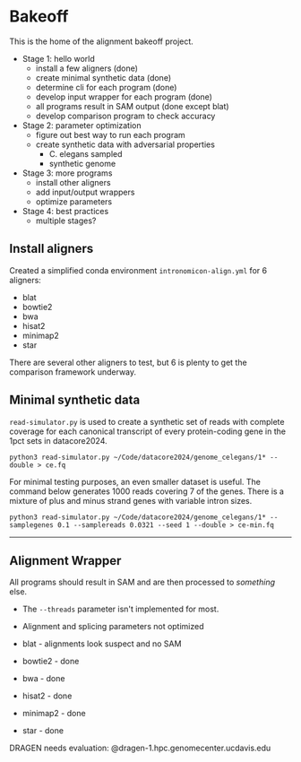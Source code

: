 Bakeoff
=======

This is the home of the alignment bakeoff project.

- Stage 1: hello world
	- install a few aligners (done)
	- create minimal synthetic data (done)
	- determine cli for each program (done)
	- develop input wrapper for each program (done)
	- all programs result in SAM output (done except blat)
	- develop comparison program to check accuracy
- Stage 2: parameter optimization
	- figure out best way to run each program
	- create synthetic data with adversarial properties
		- C. elegans sampled
		- synthetic genome
- Stage 3: more programs
	- install other aligners
	- add input/output wrappers
	- optimize parameters
- Stage 4: best practices
	- multiple stages?

## Install aligners ##

Created a simplified conda environment `intronomicon-align.yml` for 6 aligners:

- blat
- bowtie2
- bwa
- hisat2
- minimap2
- star

There are several other aligners to test, but 6 is plenty to get the comparison
framework underway.

## Minimal synthetic data ##

`read-simulator.py` is used to create a synthetic set of reads with complete
coverage for each canonical transcript of every protein-coding gene in the 1pct
sets in datacore2024.

```
python3 read-simulator.py ~/Code/datacore2024/genome_celegans/1* --double > ce.fq
```

For minimal testing purposes, an even smaller dataset is useful. The command
below generates 1000 reads covering 7 of the genes. There is a mixture of plus
and minus strand genes with variable intron sizes.

```
python3 read-simulator.py ~/Code/datacore2024/genome_celegans/1* --samplegenes 0.1 --samplereads 0.0321 --seed 1 --double > ce-min.fq
```

------------------------------------------------------------------------------

## Alignment Wrapper ##

All programs should result in SAM and are then processed to _something_ else.

- The `--threads` parameter isn't implemented for most.
- Alignment and splicing parameters not optimized

- blat - alignments look suspect and no SAM
- bowtie2 - done
- bwa - done
- hisat2 - done
- minimap2 - done
- star - done

DRAGEN needs evaluation: @dragen-1.hpc.genomecenter.ucdavis.edu
